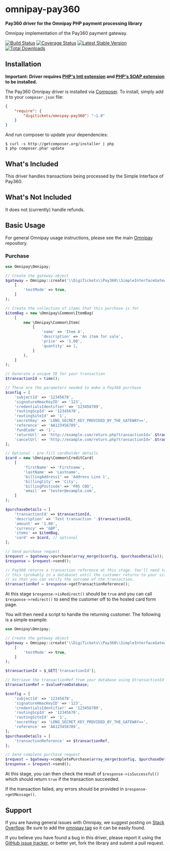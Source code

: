 # omnipay-pay360

**Pay360 driver for the Omnipay PHP payment processing library**

Omnipay implementation of the Pay360 payment gateway.

[![Build Status](https://travis-ci.org/digitickets/omnipay-pay360.png?branch=master)](https://travis-ci.org/digitickets/omnipay-pay360)
[![Coverage Status](https://coveralls.io/repos/github/digitickets/omnipay-pay360/badge.svg?branch=master)](https://coveralls.io/github/digitickets/omnipay-pay360?branch=master)
[![Latest Stable Version](https://poser.pugx.org/digitickets/omnipay-pay360/version.png)](https://packagist.org/packages/digitickets/omnipay-pay360)
[![Total Downloads](https://poser.pugx.org/digitickets/omnipay-pay360/d/total.png)](https://packagist.org/packages/digitickets/omnipay-pay360)

## Installation

**Important: Driver requires [PHP's Intl extension](http://php.net/manual/en/book.intl.php) and [PHP's SOAP extension](http://php.net/manual/en/book.soap.php) to be installed.**

The Pay360 Omnipay driver is installed via [Composer](http://getcomposer.org/). To install, simply add it
to your `composer.json` file:

```json
{
    "require": {
        "digitickets/omnipay-pay360": "~1.0"
    }
}
```

And run composer to update your dependencies:

    $ curl -s http://getcomposer.org/installer | php
    $ php composer.phar update

## What's Included

This driver handles transactions being processed by the Simple Interface of Pay360.

## What's Not Included

It does not (currently) handle refunds.

## Basic Usage

For general Omnipay usage instructions, please see the main [Omnipay](https://github.com/omnipay/omnipay)
repository.

### Purchase

```php
use Omnipay\Omnipay;

// Create the gateway object
$gateway = Omnipay::create('\\DigiTickets\\Pay360\\SimpleInterfaceGateway')->initialize(
    [
        'testMode' => true,
    ]
);

// Create the collection of items that this purchase is for
$itemBag = new \Omnipay\Common\ItemBag(
    [
        new \Omnipay\Common\Item(
            [
                'name' => 'Item A',
                'description' => 'An item for sale',
                'price' => '1.00',
                'quantity' => 1,
            ]
        ),
    ]
);

// Generate a unique ID for your transaction
$transactionId = time();

// These are the parameters needed to make a Pay360 purchase
$config = [
    'subjectId' => '12345678',
    'signatureHmacKeyID' => '123',
    'credentialsIdentifier' => '123456789',
    'routingScpId' => '12345678',
    'routingSiteId' => '1',
    'secretKey' => 'LONG_SECRET_KEY_PROVIDED_BY_THE_GATEWAY==',
    'reference' => 'AA123456789',
    'fundCode' => '1',
    'returnUrl' => 'http://example.com/return.php?transactionId='.$transactionId,
    'cancelUrl' => 'http://example.com/return.php?transactionId='.$transactionId,
];

// Optional - pre-fill cardholder details
$card = new \Omnipay\Common\CreditCard(
    [
        'firstName' => 'Firstname',
        'lastName' => 'Lastname',
        'billingAddress1' => 'Address Line 1',
        'billingCity' => 'City',
        'billingPostcode' => 'P05 C0D',
        'email' => 'tester@example.com',
    ]
);

$purchaseDetails = [
    'transactionId' => $transactionId,
    'description' => 'Test transaction '.$transactionId,
    'amount' => '1.00',
    'currency' => 'GBP',
    'items' => $itemBag,
    'card' => $card, // optional
];

// Send purchase request
$request = $gateway->purchase(array_merge($config, $purchaseDetails));
$response = $request->send();

// Pay360 returns a transaction reference at this stage. You'll need to store 
// this (probably in a database) until the customer returns to your site
// so that you can verify the outcome of the transaction. 
$transactionRef = $response->getTransactionReference();
```

At this stage `$response->isRedirect()` should be `true` and you can call `$response->redirect()` to 
send the customer off to the hosted card form page.

You will then need a script to handle the returning customer. The following is a simple example:

```php
use Omnipay\Omnipay;

// Create the gateway object
$gateway = Omnipay::create('\\DigiTickets\\Pay360\\SimpleInterfaceGateway')->initialize(
    [
        'testMode' => true,
    ]
);

$transactionId = $_GET['transactionId'];

// Retrieve the transactionRef from your database using $transactionId
$transactionRef = $valueFromDatabase; 

$config = [
    'subjectId' => '12345678',
    'signatureHmacKeyID' => '123',
    'credentialsIdentifier' => '123456789',
    'routingScpId' => '12345678',
    'routingSiteId' => '1',
    'secretKey' => 'LONG_SECRET_KEY_PROVIDED_BY_THE_GATEWAY==',
    'reference' => 'AA123456789',
];
$purchaseDetails = [
    'transactionReference' => $transactionRef,
];

// Send complete purchase request
$request = $gateway->completePurchase(array_merge($config, $purchaseDetails));
$response = $request->send();
```

At this stage, you can then check the result of `$response->isSuccessful()` which should 
return `true` if the transaction succeeded. 

If the transaction failed, any errors should be provided in `$response->getMessage()`.

## Support

If you are having general issues with Omnipay, we suggest posting on
[Stack Overflow](http://stackoverflow.com/). Be sure to add the
[omnipay tag](http://stackoverflow.com/questions/tagged/omnipay) so it can be easily found.

If you believe you have found a bug in this driver, please report it using the [GitHub issue tracker](https://github.com/digitickets/omnipay-pay360/issues),
or better yet, fork the library and submit a pull request.
